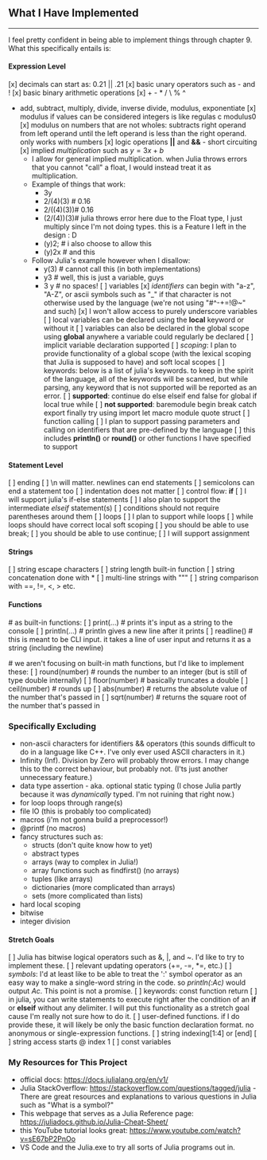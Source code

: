 ## What I Have Implemented
***
I feel pretty confident in being able to implement things through chapter 9. What this specifically entails is:
#### Expression Level
[x] decimals can start as: 0.21 || .21
[x] basic unary operators such as - and !
[x] basic binary arithmetic operations
  [x] \+ \- \* / \ % ^
  * add, subtract, multiply, divide, inverse divide, modulus, exponentiate
  [x] modulus if values can be considered integers is like regulas c modulus0
  [x] modulus on numbers that are not wholes: subtracts right operand from left operand until the left operand is less than the right operand. only works with numbers
[x] logic operations **||** and **&&** - short circuiting
[x] implied *multiplication* such as $y = 3x + b$
    * I allow for general implied multiplication. when Julia throws errors that you cannot "call" a float, I would instead treat it as multiplication.
    * Example of things that work:
        * 3y
        * 2/(4)(3)  # 0.16
        * 2/((4)(3))# 0.16
        * (2/(4))(3)# julia throws error here due to the Float type, I just multiply since I'm not doing types. this is a Feature I left in the design : D
        * (y)2;     # i also choose to allow this
        * (y)2x     # and this
    * Follow Julia's example however when I disallow:
        * y(3) # cannot call this (in both implementations)
        * y3 # well, this is just a variable, guys
        * 3 y # no spaces!
[ ] variables
  [x] *identifiers* can begin with "a-z", "A-Z", or ascii symbols such as "_" if that character is not otherwise used by the language (we're not using "#^-+=!@~" and such)
  [x] I won't allow access to purely underscore variables
  [ ] local variables can be declared using the **local** keyword or without it
  [ ] variables can also be declared in the global scope using **global** anywhere a variable could regularly be declared
  [ ] implicit variable declaration supported
  [ ] *scoping*: I plan to provide functionality of a global scope (with the lexical scoping that Julia is supposed to have) and soft local scopes
[ ] keywords: below is a list of julia's keywords. to keep in the spirit of the language, all of the keywords will be scanned, but while parsing, any keyword that is not supported will be reported as an error.
  [ ] **supported**: continue do else elseif end false for global if local true while
  [ ] **not supported**: baremodule begin break catch export finally try using import let macro module quote struct
[ ] function calling
  [ ] I plan to support passing parameters and calling on identifiers that are pre-defined by the language
  [ ] this includes **println()** or **round()** or other functions I have specified to support

#### Statement Level
[ ] ending
  [ ] \n will matter. newlines can end statements
  [ ] semicolons can end a statement too
    [ ] indentation does not matter
[ ] control flow: **if**
  [ ] I will support julia's if-else statements
  [ ] I also plan to support the intermediate *elseif* statement(s)
  [ ] conditions should not require parentheses around them
[ ] loops
  [ ] I plan to support while loops
  [ ] while loops should have correct local soft scoping
  [ ] you should be able to use break;
  [ ] you should be able to use continue;
[ ] I will support assignment
 

#### Strings
[ ] string escape characters
[ ] string length built-in function
[ ] string concatenation done with *
[ ] multi-line strings with """
[ ] string comparison with ==, !=, <, > etc.

#### Functions
\# as built-in functions:
[ ] print(...) # prints it's input as a string to the console
[ ] println(...) # println gives a new line after it prints
[ ] readline() # this is meant to be CLI input. it takes a line of user input and returns it as a string (including the newline)  

\# we aren't focusing on built-in math functions, but I'd like to implement these:
[ ] round(number) # rounds the number to an integer (but is still of type double internally)
[ ] floor(number) # basically truncates a double 
[ ] ceil(number) # rounds up
[ ] abs(number) # returns the absolute value of the number that's passed in
[ ] sqrt(number) # returns the square root of the number that's passed in


### Specifically Excluding
* non-ascii characters for identifiers && operators (this sounds difficult to do in a language like C++. I've only ever used ASCII characters in it.)
* Infinity (Inf). Division by Zero will probably throw errors. I may change this to the correct behaviour, but probably not. (I'ts just another unnecessary feature.)
* data type assertion - aka. optional static typing (I chose Julia partly because it was *dynamically* typed. I'm not ruining that right now.)
* for loop loops through range(s)
* file IO (this is probably too complicated)
* macros (i'm not gonna build a preprocessor!)
* @printf (no macros)
* fancy structures such as:
  * structs (don't quite know how to yet)
  * abstract types
  * arrays (way to complex in Julia!)
  * array functions such as findfirst() (no arrays)
  * tuples (like arrays)
  * dictionaries (more complicated than arrays)
  * sets (more complicated than lists)
* hard local scoping
* bitwise
* integer division

#### Stretch Goals
[ ] Julia has bitwise logical operators such as &, |, and ~. I'd like to try to implement these.
[ ] relevant updating operators (+=, -=, *=, etc.)
[ ] *symbols*: I'd at least like to be able to treat the ':' symbol operator as an easy way to make a single-word string in the code. so *println(:Ac)* would output *Ac*. This point is not a promise.
[ ] keywords: const function return 
[ ] in julia, you can write statements to execute right after the condition of an **if** or **elseif** without any delimiter. I will put this functionality as a stretch goal cause I'm really not sure how to do it.
[ ] user-defined functions. if I do provide these, it will likely be only the basic function declaration format. no anonymous or single-expression functions.
[ ] string indexing[1:4] or [end]
[ ] string access starts @ index 1
[ ] const variables

### My Resources for This Project
* official docs: https://docs.julialang.org/en/v1/
* Julia StackOverflow: https://stackoverflow.com/questions/tagged/julia - There are great resources and explanations to various questions in Julia such as "What is a symbol?"
* This webpage that serves as a Julia Reference page: https://juliadocs.github.io/Julia-Cheat-Sheet/
* this YouTube tutorial looks great: https://www.youtube.com/watch?v=sE67bP2PnOo
* VS Code and the Julia.exe to try all sorts of Julia programs out in.
